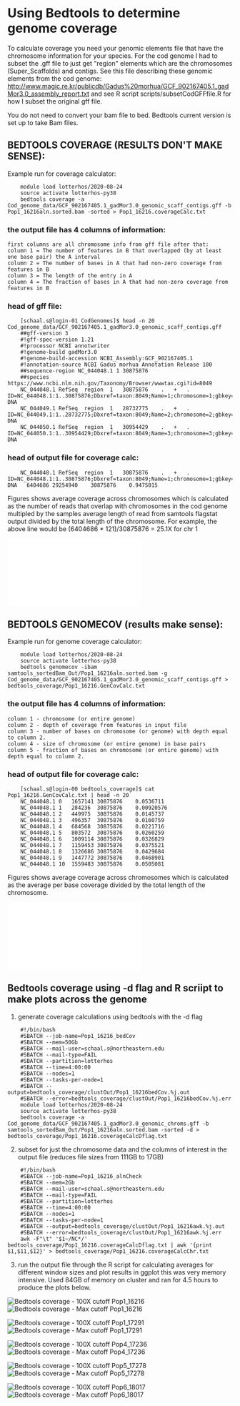 # Using Bedtools to determine genome coverage

To calculate coverage you need your genomic elements file that have the chromosome information for your species. For the cod genome I had to subset the .gff file to just get "region" elements which are the chromosomes (Super_Scaffolds) and contigs. See this file describing these genomic elements from the cod genome: http://www.magic.re.kr/publicdb/Gadus%20morhua/GCF_902167405.1_gadMor3.0_assembly_report.txt and see R script scripts/subsetCodGFFfile.R for how I subset the original gff file.

You do not need to convert your bam file to bed. Bedtools current version is set up to take Bam files. 

## BEDTOOLS COVERAGE (RESULTS DON'T MAKE SENSE): 
Example run for coverage calculator: 
```
	module load lotterhos/2020-08-24
	source activate lotterhos-py38
	bedtools coverage -a Cod_genome_data/GCF_902167405.1_gadMor3.0_genomic_scaff_contigs.gff -b Pop1_16216aln.sorted.bam -sorted > Pop1_16216.coverageCalc.txt
```

### the output file has 4 columns of information: 

	first columns are all chromosome info from gff file after that:
	column 1 = The number of features in B that overlapped (by at least one base pair) the A interval
	column 2 = The number of bases in A that had non-zero coverage from features in B
	column 3 = The length of the entry in A
	column 4 = The fraction of bases in A that had non-zero coverage from features in B


### head of gff file: 
```
	[schaal.s@login-01 CodGenomes]$ head -n 20 Cod_genome_data/GCF_902167405.1_gadMor3.0_genomic_scaff_contigs.gff 
	##gff-version 3
	#!gff-spec-version 1.21
	#!processor NCBI annotwriter
	#!genome-build gadMor3.0
	#!genome-build-accession NCBI_Assembly:GCF_902167405.1
	#!annotation-source NCBI Gadus morhua Annotation Release 100
	##sequence-region NC_044048.1 1 30875876
	##species https://www.ncbi.nlm.nih.gov/Taxonomy/Browser/wwwtax.cgi?id=8049
	NC_044048.1	RefSeq	region	1	30875876	.	+	.	ID=NC_044048.1:1..30875876;Dbxref=taxon:8049;Name=1;chromosome=1;gbkey=Src;genome=chromosome;mol_type=genomic DNA
	NC_044049.1	RefSeq	region	1	28732775	.	+	.	ID=NC_044049.1:1..28732775;Dbxref=taxon:8049;Name=2;chromosome=2;gbkey=Src;genome=chromosome;mol_type=genomic DNA
	NC_044050.1	RefSeq	region	1	30954429	.	+	.	ID=NC_044050.1:1..30954429;Dbxref=taxon:8049;Name=3;chromosome=3;gbkey=Src;genome=chromosome;mol_type=genomic DNA
```
### head of output file for coverage calc:
```
	NC_044048.1	RefSeq	region	1	30875876	.	+	.	ID=NC_044048.1:1..30875876;Dbxref=taxon:8049;Name=1;chromosome=1;gbkey=Src;genome=chromosome;mol_type=genomic DNA	6404686	29254940	30875876	0.9475015
```
Figures shows average coverage across chromosomes which is calculated as the number of reads that overlap with chromosomes in the cod genome multipled by the samples average length of read from samtools flagstat output divided by the total length of the chromosome.
For example, the above line would be (6404686 * 121)/30875876 = 25.1X for chr 1

![Bedtools Coverage Calc](../Figures/SampCoverage_chrom_genom.pdf)

## BEDTOOLS GENOMECOV (results make sense):
Example run for genome coverage calculator: 
```
	module load lotterhos/2020-08-24
	source activate lotterhos-py38
	bedtools genomecov -ibam samtools_sortedBam_Out/Pop1_16216aln.sorted.bam -g Cod_genome_data/GCF_902167405.1_gadMor3.0_genomic_scaff_contigs.gff > bedtools_coverage/Pop1_16216.GenCovCalc.txt
```
### the output file has 4 columns of information: 

	column 1 - chromosome (or entire genome)
	column 2 - depth of coverage from features in input file
	column 3 - number of bases on chromosome (or genome) with depth equal to column 2.
	column 4 - size of chromosome (or entire genome) in base pairs
	column 5 - fraction of bases on chromosome (or entire genome) with depth equal to column 2.

### head of output file for coverage calc:
```
	[schaal.s@login-00 bedtools_coverage]$ cat Pop1_16216.GenCovCalc.txt | head -n 20
	NC_044048.1	0	1657141	30875876	0.0536711
	NC_044048.1	1	284236	30875876	0.00920576
	NC_044048.1	2	449975	30875876	0.0145737
	NC_044048.1	3	496357	30875876	0.0160759
	NC_044048.1	4	684568	30875876	0.0221716
	NC_044048.1	5	803572	30875876	0.0260259
	NC_044048.1	6	1009114	30875876	0.0326829
	NC_044048.1	7	1159453	30875876	0.0375521
	NC_044048.1	8	1326686	30875876	0.0429684
	NC_044048.1	9	1447772	30875876	0.0468901
	NC_044048.1	10	1559483	30875876	0.0505081
```
Figures shows average coverage across chromosomes which is calculated as the average per base coverage divided by the total length of the chromosome.  

![Bedtools genomecov Calc](../Figures/SampCoverage_chrom_genomCov.pdf)


## Bedtools coverage using -d flag and R scriipt to make plots across the genome
1) generate coverage calculations using bedtools with the -d flag 
```
	#!/bin/bash
	#SBATCH --job-name=Pop1_16216_bedCov
	#SBATCH --mem=50Gb
	#SBATCH --mail-user=schaal.s@northeastern.edu
	#SBATCH --mail-type=FAIL
	#SBATCH --partition=lotterhos
	#SBATCH --time=4:00:00
	#SBATCH --nodes=1
	#SBATCH --tasks-per-node=1
	#SBATCH --output=bedtools_coverage/clustOut/Pop1_16216bedCov.%j.out
	#SBATCH --error=bedtools_coverage/clustOut/Pop1_16216bedCov.%j.err
	module load lotterhos/2020-08-24
	source activate lotterhos-py38
	bedtools coverage -a Cod_genome_data/GCF_902167405.1_gadMor3.0_genomic_chroms.gff -b samtools_sortedBam_Out/Pop1_16216aln.sorted.bam -sorted -d > bedtools_coverage/Pop1_16216.coverageCalcDflag.txt 
```
2) subset for just the chromosome data and the columns of interest in the output file (reduces file sizes from 111GB to 17GB)
```
	#!/bin/bash
	#SBATCH --job-name=Pop1_16216_alnCheck
	#SBATCH --mem=2Gb
	#SBATCH --mail-user=schaal.s@northeastern.edu
	#SBATCH --mail-type=FAIL
	#SBATCH --partition=lotterhos
	#SBATCH --time=4:00:00
	#SBATCH --nodes=1
	#SBATCH --tasks-per-node=1
	#SBATCH --output=bedtools_coverage/clustOut/Pop1_16216awk.%j.out
	#SBATCH --error=bedtools_coverage/clustOut/Pop1_16216awk.%j.err
	awk -F"\t" '$1~/NC*/' bedtools_coverage/Pop1_16216.coverageCalcDflag.txt | awk '{print $1,$11,$12}' > bedtools_coverage/Pop1_16216.coverageCalcChr.txt
```
3) run the output file through the R script for calculating averages for different window sizes and plot results in ggplot
this was very memory intensive. Used 84GB of memory on cluster and ran for 4.5 hours to produce the plots below.


![Bedtools coverage - 100X cutoff Pop1_16216](../Figures/Pop1_16216100XcoveragePlot10000.png)
![Bedtools coverage - Max cutoff Pop1_16216](../Figures/Pop1_16216MaxcoveragePlot10000.png)

![Bedtools coverage - 100X cutoff Pop1_17291](../Figures/Pop1_17291100XcoveragePlot10000.png)
![Bedtools coverage - Max cutoff Pop1_17291](../Figures/Pop1_17291MaxcoveragePlot10000.png)

![Bedtools coverage - 100X cutoff Pop4_17236](../Figures/Pop4_17236100XcoveragePlot10000.png)
![Bedtools coverage - Max cutoff Pop4_17236](../Figures/Pop4_17236MaxcoveragePlot10000.png)

![Bedtools coverage - 100X cutoff Pop5_17278](../Figures/Pop5_17278100XcoveragePlot10000.png)
![Bedtools coverage - Max cutoff Pop5_17278](../Figures/Pop5_17278MaxcoveragePlot10000.png)

![Bedtools coverage - 100X cutoff Pop6_18017](../Figures/Pop6_18017100XcoveragePlot10000.png)
![Bedtools coverage - Max cutoff Pop6_18017](../Figures/Pop6_18017MaxcoveragePlot10000.png)
